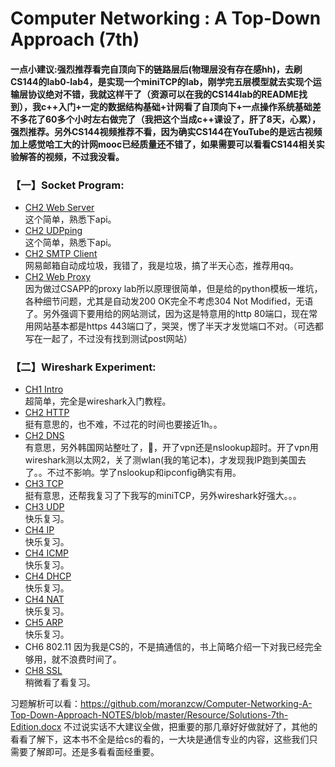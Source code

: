 # Computer Networking : A Top-Down Approach (7th)

#### 一点小建议:强烈推荐看完自顶向下的链路层后(物理层没有存在感hh)，去刷CS144的lab0-lab4，是实现一个miniTCP的lab，刚学完五层模型就去实现个运输层协议绝对不错，我就这样干了（资源可以在我的CS144lab的README找到），我c++入门+一定的数据结构基础+计网看了自顶向下+一点操作系统基础差不多花了60多个小时左右做完了（我把这个当成c++课设了，肝了8天，心累），强烈推荐。另外CS144视频推荐不看，因为确实CS144在YouTube的是远古视频加上感觉哈工大的计网mooc已经质量还不错了，如果需要可以看看CS144相关实验解答的视频，不过我没看。

### 【一】Socket Program: 
* [CH2 Web Server](CH2/Programing/WebServer)<br>这个简单，熟悉下api。
* [CH2 UDPping](CH2/Programing/UDPping)<br>这个简单，熟悉下api。
* [CH2 SMTP Client](CH2/Programing/SMTP)<br>网易邮箱自动成垃圾，我错了，我是垃圾，搞了半天心态，推荐用qq。
* [CH2 Web Proxy](CH2/Programing/WebProxy)<br>因为做过CSAPP的proxy lab所以原理很简单，但是给的python模板一堆坑，各种细节问题，尤其是自动发200 OK完全不考虑304 Not Modified，无语了。另外强调下要用给的网站测试，因为这是特意用的http 80端口，现在常用网站基本都是https 443端口了，哭哭，愣了半天才发觉端口不对。（可选都写在一起了，不过没有找到测试post网站）
 
 ### 【二】Wireshark Experiment: 
* [CH1 Intro](CH1/Wireshark/WiresharkLab1.md)<br>超简单，完全是wireshark入门教程。
* [CH2 HTTP](CH2/Wireshark/WiresharkLab2.md)<br>挺有意思的，也不难，不过花的时间也要接近1h。。
* [CH2 DNS](CH2/Wireshark/WiresharkLab3.md)<br>有意思，另外韩国网站整吐了，🤮，开了vpn还是nslookup超时。开了vpn用wireshark测以太网2，关了测wlan(我的笔记本)，才发现我IP跑到美国去了。。不过不影响。学了nslookup和ipconfig确实有用。
* [CH3 TCP](CH3/Wireshark/WiresharkLab4.md)<br>挺有意思，还帮我复习了下我写的miniTCP，另外wireshark好强大。。。
* [CH3 UDP](CH3/Wireshark/WiresharkLab5.md)<br>快乐复习。
* [CH4 IP](CH4/Wireshark/WiresharkLab6.md)<br>快乐复习。
* [CH4 ICMP](CH4/Wireshark/WiresharkLab7.md)<br>快乐复习。
* [CH4 DHCP](CH4/Wireshark/WiresharkLab8.md)<br>快乐复习。
* [CH4 NAT](CH4/Wireshark/WiresharkLab9.md)<br>快乐复习。
* [CH5 ARP](CH5/Wireshark/Wiresharklab10.md)<br>快乐复习。
* CH6 802.11 因为我是CS的，不是搞通信的，书上简略介绍一下对我已经完全够用，就不浪费时间了。
* [CH8 SSL](CH8/Wireshark/Wiresharklab12.md)<br>稍微看了看复习。

习题解析可以看：https://github.com/moranzcw/Computer-Networking-A-Top-Down-Approach-NOTES/blob/master/Resource/Solutions-7th-Edition.docx
不过说实话不大建议全做，把重要的那几章好好做就好了，其他的看看了解下，这本书不全是给cs的看的，一大块是通信专业的内容，这些我们只需要了解即可。还是多看看面经重要。
